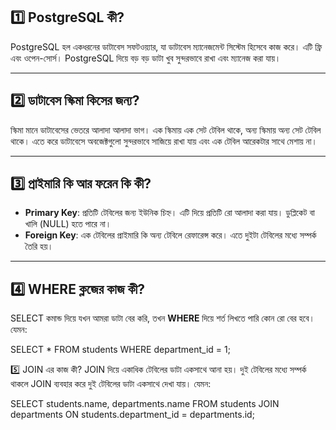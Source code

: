 
## 1️⃣ PostgreSQL কী?
PostgreSQL হল একধরনের ডাটাবেস সফটওয়্যার, যা ডাটাবেস ম্যানেজমেন্ট সিস্টেম হিসেবে কাজ করে। এটি ফ্রি এবং ওপেন-সোর্স। PostgreSQL দিয়ে বড় বড় ডাটা খুব সুন্দরভাবে রাখা এবং ম্যানেজ করা যায়।

---

## 2️⃣ ডাটাবেস স্কিমা কিসের জন্য?
স্কিমা মানে ডাটাবেসের ভেতরে আলাদা আলাদা ভাগ। এক স্কিমায় এক সেট টেবিল থাকে, অন্য স্কিমায় অন্য সেট টেবিল থাকে। এতে করে ডাটাবেসে অবজেক্টগুলো সুন্দরভাবে সাজিয়ে রাখা যায় এবং এক টেবিল আরেকটার সাথে মেশায় না।

---

## 3️⃣ প্রাইমারি কি আর ফরেন কি কী?
- **Primary Key**: প্রতিটি টেবিলের জন্য ইউনিক চিহ্ন। এটি দিয়ে প্রতিটি রো আলাদা করা যায়। ডুপ্লিকেট বা খালি (NULL) হতে পারে না।
- **Foreign Key**: এক টেবিলের প্রাইমারি কি অন্য টেবিলে রেফারেন্স করে। এতে দুইটা টেবিলের মধ্যে সম্পর্ক তৈরি হয়।

---

## 4️⃣ WHERE ক্লজের কাজ কী?
SELECT কমান্ড দিয়ে যখন আমরা ডাটা বের করি, তখন **WHERE** দিয়ে শর্ত লিখতে পারি কোন রো বের হবে। যেমন:

SELECT * FROM students WHERE department_id = 1;

5️⃣ JOIN এর কাজ কী?
JOIN দিয়ে একাধিক টেবিলের ডাটা একসাথে আনা হয়। দুই টেবিলের মধ্যে সম্পর্ক থাকলে JOIN ব্যবহার করে দুই টেবিলের ডাটা একসাথে দেখা যায়। যেমন:


SELECT students.name, departments.name
FROM students
JOIN departments ON students.department_id = departments.id;